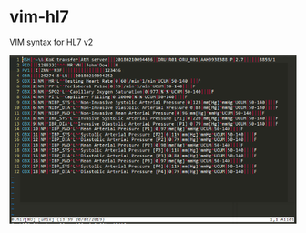 # vim-hl7

VIM syntax for HL7 v2

![VIM Syntax](https://raw.githubusercontent.com/gitrust/vim-hl7/master/hl7.PNG)
